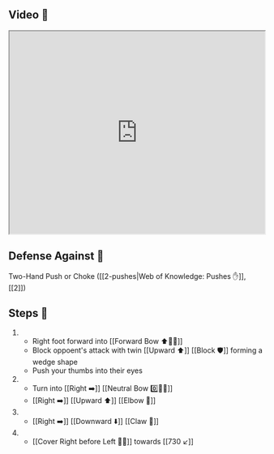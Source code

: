 ## Video 🎥

<iframe src="https://www.youtube.com/embed/eBB75RZcaM4" width="100%" height="400"></iframe>

## Defense Against 🤺

Two-Hand Push or Choke ([[2-pushes|Web of Knowledge: Pushes ✋]], [[2]])

## Steps 👣

1. - Right foot forward into [[Forward Bow ⬆️🧍‍♂️]]
    - Block oppoent's attack with twin [[Upward ⬆️]] [[Block 🛡️]] forming a wedge shape
    - Push your thumbs into their eyes
2. - Turn into [[Right ➡️]] [[Neutral Bow 0️⃣🧍‍♂️]] 
    - [[Right ➡️]] [[Upward ⬆️]] [[Elbow 💪]]
3. - [[Right ➡️]] [[Downward ⬇️]] [[Claw 🐯]]
4. - [[Cover Right before Left 🦶🔄]] towards [[730 ↙️]]
